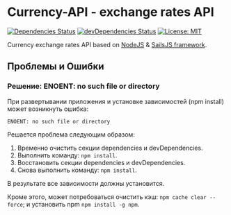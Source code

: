 # Currency-API - exchange rates API
[![Dependencies Status](https://david-dm.org/mvandrew/currency-api.svg)](https://david-dm.org/mvandrew/currency-api) [![devDependencies Status](https://david-dm.org/mvandrew/currency-api/dev-status.svg)](https://david-dm.org/mvandrew/currency-api?type=dev) [![License: MIT](https://img.shields.io/badge/License-MIT-yellow.svg)](https://opensource.org/licenses/MIT)

Currency exchange rates API based on [NodeJS](https://nodejs.org) & [SailsJS framework](http://sailsjs.org).

## Проблемы и Ошибки
### Решение: ENOENT: no such file or directory

При развертывании приложения и установке зависимостей (npm install) может возникнуть ошибка:

```
ENOENT: no such file or directory
```

Решается проблема следующим образом:
1. Временно очистить секции dependencies и devDependencies.
2. Выполнить команду: ```npm install```.
3. Восстановить секции dependencies и devDependencies.
4. Снова выполнить команду: ```npm install```.

В результате все зависимости должны установится.

Кроме этого, может потребоваться очистить кэш: ```npm cache clear --force```; и установить npm ```npm install -g npm```.
